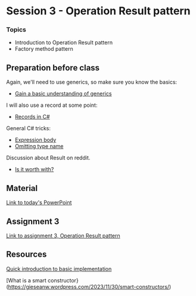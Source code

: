# Session 3 - Operation Result pattern

### Topics
* Introduction to Operation Result pattern
* Factory method pattern

## Preparation before class
Again, we'll need to use generics, so make sure you know the basics:
* [Gain a basic understanding of generics](https://learn.microsoft.com/en-us/dotnet/csharp/fundamentals/types/generics)

I will also use a record at some point:
* [Records in C#](https://learn.microsoft.com/en-us/dotnet/csharp/language-reference/builtin-types/record)

General C# tricks:
* [Expression body](https://learn.microsoft.com/en-us/dotnet/csharp/programming-guide/statements-expressions-operators/expression-bodied-members)
* [Omitting type name](https://learn.microsoft.com/en-us/dotnet/csharp/language-reference/operators/new-operator)

Discussion about Result on reddit.
* [Is it worth with?](https://www.reddit.com/r/csharp/s/U3Z1cT0imF)

## Material

[Link to today's PowerPoint](https://viaucdk-my.sharepoint.com/:p:/g/personal/trmo_viauc_dk/EftpSTON6qFMguhI5-gqCzkB_Dga_xPl071Kg_5eK2uN2A?e=7dmwyl)

## Assignment 3
[Link to assignment 3, Operation Result pattern](https://viaucdk-my.sharepoint.com/:w:/g/personal/trmo_viauc_dk/EXaYqWIrBdlHkxUnkJusix8BKHWcsFuiam8zIKAeiuDrAA?e=ffYymn)

## Resources

[Quick introduction to basic implementation](https://medium.com/@cummingsi1993/the-operation-result-pattern-a-simple-guide-fe10ff959080)

[What is a smart constructor}(https://gieseanw.wordpress.com/2023/11/30/smart-constructors/)
